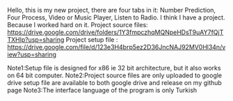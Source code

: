 Hello, this is my new project, there are four tabs in it: Number Prediction, Four Process, Video or Music Player, Listen to Radio. I think I have a project. Because I worked hard on it.
Project source files: https://drive.google.com/drive/folders/1Y3fmpczhqMQNpeHDsT9uAY7fQjTTXHlp?usp=sharing
Project setup file : https://drive.google.com/file/d/123e3H4brp5ez2D36JncNAJ92MV0Hl34n/view?usp=sharing

Note1:Setup file is designed for x86 ie 32 bit architecture, but it also works on 64 bit computer.
Note2:Project source files are only uploaded to google drive setup file are available to both google drive and release on my github page
Note3:The interface language of the program is only Turkish

